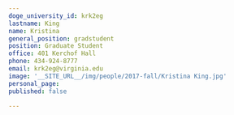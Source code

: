 ```yaml
---
doge_university_id: krk2eg
lastname: King
name: Kristina
general_position: gradstudent
position: Graduate Student
office: 401 Kerchof Hall
phone: 434-924-8777
email: krk2eg@virginia.edu
image: '__SITE_URL__/img/people/2017-fall/Kristina King.jpg'
personal_page:
published: false

---
```

